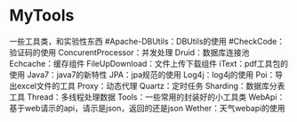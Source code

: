 MyTools
=======
一些工具类，和实验性东西
#Apache-DBUtils：DBUtils的使用
#CheckCode：验证码的使用
ConcurentProcessor：并发处理
Druid：数据库连接池
Echcache：缓存组件
FileUpDownload：文件上传下载组件
iText：pdf工具包的使用
Java7：java7的新特性
JPA：jpa规范的使用
Log4j：log4j的使用
Poi：导出excel文件的工具
Proxy：动态代理
Quartz：定时任务
Sharding：数据库分表工具
Thread：多线程处理数据
Tools：一些常用的封装好的小工具类
WebApi：基于web请示的api，请示是json，返回的还是json
Wether：天气webapi的使用


